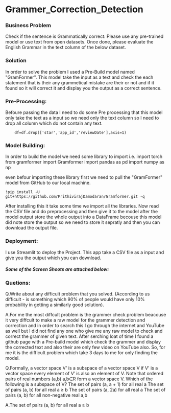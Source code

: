 # Grammer_Correction_Detection
  ### Business Problem
   Check if the sentence is Grammatically correct: 
   Please use any pre-trained model or use text from open datasets.
   Once done, please evaluate the English Grammar in the text column of the below dataset.
   
 ### Solution
   In order to solve the problem I used a Pre-Build model named "GramFormer".
   This model take the input as a text and check the each statement that is their any grammetical 
   mistake are their or not and if it found so it will correct it and display you the output as a 
   correct sentence.
   
 ### Pre-Processing:
   Befoure passing the data I need to do some Pre processing that this model only take the text as a
   input so we need only the text column so I need to drop all column which do not contain any text.
      
        df=df.drop(['star','app_id','reviewDate'],axis=1)
        
 ### Model Building:
   In order to build the model we need some library to import i.e.
   import torch
   from gramformer import Gramformer
   import pandas as pd
   import numpy as np

   even befour importing these library first we need to pull the "GramFormer" model from GitHub
   to our local machine.

    !pip install -U git+https://github.com/PrithivirajDamodaran/Gramformer.git -q

   After installing this it take some time we import all the libraries.
   Now read the CSV file and do preprocessing and then give it to the model after the model output
   store the whole output into a DataFrame becouse this model did note store the output so we need to
   store it sepratly and then you can download the output file.

 ### Deployment:
   I use Streamlit to deploy the Project.
   This app take a CSV file as a input and give you the output which you can download.
   
 ##### Some of the Screen Shoots are attached below:


 ### Quetions:
   Q.Write about any difficult problem that you solved. 
    (According to us difficult - is something which 90% of people would have only 10% probability in getting a similarly good solution). 
    
   A.For me the most diffcult problem is the grammer check problem beacouse it very diffcult to 
     make a raw model for the grammer detection and correction and in order to search this I go through
     the internet and YouTube as well but I did not find any one who give me any raw model to check
     and correct the grammer of given text. After serching loat of time I found a github page with a
     Pre-build model which check the grammer and display the corrected text and also their are only few
     video on YouTube also. So, for me it is the difficult problem which take 3 days to me for only 
     finding the model.
     
   Q.Formally, a vector space V' is a subspace of a vector space V if
     V' is a vector space
     every element of V′ is also an element of V.
     Note that ordered pairs of real numbers (a,b) a,b∈R form a vector space V. Which of the following is a subspace of V?
     The set of pairs (a, a + 1) for all real a
     The set of pairs (a, b) for all real a ≥ b
     The set of pairs (a, 2a) for all real a
     The set of pairs (a, b) for all non-negative real a,b
     
   A.The set of pairs (a, b) for all real a ≥ b

